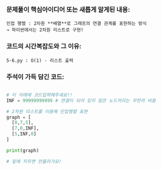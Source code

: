 ### 문제풀이 핵심아이디어 또는 새롭게 알게된 내용: 
    인접 행렬 : 2차원 **배열**로 그래프의 연결 관계를 표현하는 방식
    → 파이썬에서는 2차원 리스트로 구현!
    
### 코드의 시간복잡도와 그 이유:
    5-6.py : O(1) - 리스트 출력
    
    
### 주석이 가득 담긴 코드:
```python

# 이 아래에 코드입력해주세요!!
INF = 99999999999 # 연결이 되어 있지 않은 노드끼리는 무한의 비용

# 2차원 리스트를 이용해 인접행렬 표현
graph = [
  [0,7,5],
  [7,0,INF],
  [5,INF,0]
]

print(graph)

# 밑에 지우면 안올라가요!
```
